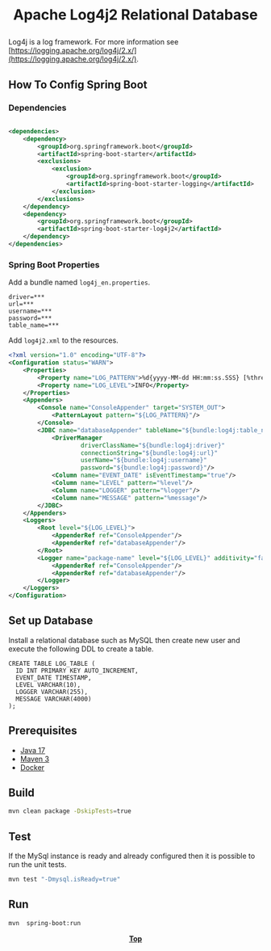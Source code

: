 # <p align="center">Apache Log4j2 Relational Database</p>

<p>

Log4j is a log framework. For more information
see [https://logging.apache.org/log4j/2.x/](https://logging.apache.org/log4j/2.x/).

</p>

## How To Config Spring Boot

### Dependencies

```xml

<dependencies>
    <dependency>
        <groupId>org.springframework.boot</groupId>
        <artifactId>spring-boot-starter</artifactId>
        <exclusions>
            <exclusion>
                <groupId>org.springframework.boot</groupId>
                <artifactId>spring-boot-starter-logging</artifactId>
            </exclusion>
        </exclusions>
    </dependency>
    <dependency>
        <groupId>org.springframework.boot</groupId>
        <artifactId>spring-boot-starter-log4j2</artifactId>
    </dependency>
</dependencies>
```

### Spring Boot Properties

Add a bundle named `log4j_en.properties`.

```properties
driver=***
url=***
username=***
password=***
table_name=***
```

Add `log4j2.xml` to the resources.

```xml
<?xml version="1.0" encoding="UTF-8"?>
<Configuration status="WARN">
    <Properties>
        <Property name="LOG_PATTERN">%d{yyyy-MM-dd HH:mm:ss.SSS} [%thread] %-5level %logger{36} - %msg%n</Property>
        <Property name="LOG_LEVEL">INFO</Property>
    </Properties>
    <Appenders>
        <Console name="ConsoleAppender" target="SYSTEM_OUT">
            <PatternLayout pattern="${LOG_PATTERN}"/>
        </Console>
        <JDBC name="databaseAppender" tableName="${bundle:log4j:table_name}" bufferSize="1" ignoreExceptions="false">
            <DriverManager
                    driverClassName="${bundle:log4j:driver}"
                    connectionString="${bundle:log4j:url}"
                    userName="${bundle:log4j:username}"
                    password="${bundle:log4j:password}"/>
            <Column name="EVENT_DATE" isEventTimestamp="true"/>
            <Column name="LEVEL" pattern="%level"/>
            <Column name="LOGGER" pattern="%logger"/>
            <Column name="MESSAGE" pattern="%message"/>
        </JDBC>
    </Appenders>
    <Loggers>
        <Root level="${LOG_LEVEL}">
            <AppenderRef ref="ConsoleAppender"/>
            <AppenderRef ref="databaseAppender"/>
        </Root>
        <Logger name="package-name" level="${LOG_LEVEL}" additivity="false">
            <AppenderRef ref="ConsoleAppender"/>
            <AppenderRef ref="databaseAppender"/>
        </Logger>
    </Loggers>
</Configuration>

```

## Set up Database

Install a relational database such as MySQL then create new user and execute the following DDL to create a table.

```iso92-sql
CREATE TABLE LOG_TABLE (
  ID INT PRIMARY KEY AUTO_INCREMENT,
  EVENT_DATE TIMESTAMP,
  LEVEL VARCHAR(10),
  LOGGER VARCHAR(255),
  MESSAGE VARCHAR(4000)
);
```

## Prerequisites

* [Java 17](https://www.oracle.com/de/java/technologies/downloads/)
* [Maven 3](https://maven.apache.org/index.html)
* [Docker](https://www.docker.com/)

## Build

```bash
mvn clean package -DskipTests=true 
```

## Test

If the MySql instance is ready and already configured then it is possible to run the unit tests.

```bash
mvn test "-Dmysql.isReady=true"
```

## Run

```bash
mvn  spring-boot:run
```

**<p align="center"> [Top](#apache-log4j2-relational-database) </p>**
